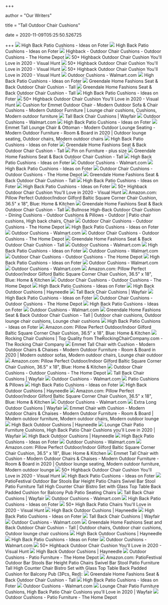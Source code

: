 +++
        
author = "Our Writers"
        
title = "Tall Outdoor Chair Cushions"
        
date = 2020-11-09T05:25:50.526725
        
+++
[ ![](https://foter.com/photos/247/weather-resistant-outdoor-classic-highback-chair-cushion-with-ties-46-x-20-hinged-19-from-the-bottom-in-red.jpg?s=ts3)](https://foter.com/photos/247/weather-resistant-outdoor-classic-highback-chair-cushion-with-ties-46-x-20-hinged-19-from-the-bottom-in-red.jpg?s=ts3) High Back Patio Cushions - Ideas on Foter
[ ![](https://foter.com/photos/172/greendale-home-fashions-indoor-outdoor-high-back-chair-cushion-kiwi.jpg?s=pi)](https://foter.com/photos/172/greendale-home-fashions-indoor-outdoor-high-back-chair-cushion-kiwi.jpg?s=pi) High Back Patio Cushions - Ideas on Foter
[ ![](https://images.homedepot-static.com/productImages/b2db4d33-1583-49b8-a0dd-81ce352f9f2b/svn/hampton-bay-outdoor-dining-chair-cushions-xk0b227b-9d4-64_400.jpg)](https://images.homedepot-static.com/productImages/b2db4d33-1583-49b8-a0dd-81ce352f9f2b/svn/hampton-bay-outdoor-dining-chair-cushions-xk0b227b-9d4-64_400.jpg) Highback - Outdoor Chair Cushions - Outdoor Cushions - The Home Depot
[ ![](https://visualhunt.com/photos/13/bullnose-high-back-outdoor-chair-cushion-dining-cushions.jpg?s=wh2)](https://visualhunt.com/photos/13/bullnose-high-back-outdoor-chair-cushion-dining-cushions.jpg?s=wh2) 50+ Highback Outdoor Chair Cushion You'll Love in 2020 - Visual Hunt
[ ![](https://visualhunt.com/photos/13/highback-garden-dining-chair-cushion-pad-outdoor-furniture-3.jpg?s=pi)](https://visualhunt.com/photos/13/highback-garden-dining-chair-cushion-pad-outdoor-furniture-3.jpg?s=pi) 50+ Highback Outdoor Chair Cushion You'll Love in 2020 - Visual Hunt
[ ![](https://visualhunt.com/photos/13/plantation-patterns-high-back-outdoor-dining-chair-cushion.jpg?s=pi)](https://visualhunt.com/photos/13/plantation-patterns-high-back-outdoor-dining-chair-cushion.jpg?s=pi) 50+ Highback Outdoor Chair Cushion You'll Love in 2020 - Visual Hunt
[ ![](https://i5.walmartimages.com/asr/b9156001-0ef9-4880-8613-66c3247f50a8_1.085f05347ced4b784286c06186cc23f2.jpeg?odnHeight=200&odnWidth=200&odnBg=ffffff)](https://i5.walmartimages.com/asr/b9156001-0ef9-4880-8613-66c3247f50a8_1.085f05347ced4b784286c06186cc23f2.jpeg?odnHeight=200&odnWidth=200&odnBg=ffffff) Outdoor Cushions - Walmart.com
[ ![](https://foter.com/photos/277/cartridge-chair-cushion-high-back-cc2248.jpg?s=pi)](https://foter.com/photos/277/cartridge-chair-cushion-high-back-cc2248.jpg?s=pi) High Back Patio Cushions - Ideas on Foter
[ ![](https://media.kohlsimg.com/is/image/kohls/1758088_Sunglow?wid=180&hei=180&op_sharpen=1)](https://media.kohlsimg.com/is/image/kohls/1758088_Sunglow?wid=180&hei=180&op_sharpen=1) Greendale Home Fashions Seat & Back Outdoor Chair Cushion - Tall
[ ![](https://media.kohlsimg.com/is/image/kohls/1758088_Roma_Floral?wid=540&hei=540&op_sharpen=1&fmt=jpeg&qlt=85,1&op_sharpen=0&resMode=sharp2&op_usm=1,0.8,6,0)](https://media.kohlsimg.com/is/image/kohls/1758088_Roma_Floral?wid=540&hei=540&op_sharpen=1&fmt=jpeg&qlt=85,1&op_sharpen=0&resMode=sharp2&op_usm=1,0.8,6,0) Greendale Home Fashions Seat & Back Outdoor Chair Cushion - Tall
[ ![](https://foter.com/photos/172/outdoor-high-back-chair-cushion.jpg?s=ts3)](https://foter.com/photos/172/outdoor-high-back-chair-cushion.jpg?s=ts3) High Back Patio Cushions - Ideas on Foter
[ ![](https://visualhunt.com/photos/13/greendale-home-fashions-indoor-outdoor-high-back-chair-cushion-aloha-red.jpg?s=wh2)](https://visualhunt.com/photos/13/greendale-home-fashions-indoor-outdoor-high-back-chair-cushion-aloha-red.jpg?s=wh2) 50+ Highback Outdoor Chair Cushion You'll Love in 2020 - Visual Hunt
[ ![](https://i.pinimg.com/originals/ed/bd/e5/edbde5e79f00eaebdc3ecfa5fa7b139d.jpg)](https://i.pinimg.com/originals/ed/bd/e5/edbde5e79f00eaebdc3ecfa5fa7b139d.jpg) Cushion for Emmet Outdoor Chair - Modern Outdoor Sofa & Chair Cushions -  Modern Outdoor Furniture | Lounge chair cushions, Cushions, Modern outdoor  furniture
[ ![](https://secure.img1-fg.wfcdn.com/im/92334976/resize-h310-w310%5Ecompr-r85/5065/50654070/indooroutdoor-high-back-chair-cushion-cover.jpg)](https://secure.img1-fg.wfcdn.com/im/92334976/resize-h310-w310%5Ecompr-r85/5065/50654070/indooroutdoor-high-back-chair-cushion-cover.jpg) Tall Back Chair Cushions | Wayfair
[ ![](https://i5.walmartimages.com/asr/9af5fdca-1247-47b2-bade-a4ffa22db28f_1.778ae03534551ed2c8d6ac4dae2162f7.jpeg?odnHeight=200&odnWidth=200&odnBg=ffffff)](https://i5.walmartimages.com/asr/9af5fdca-1247-47b2-bade-a4ffa22db28f_1.778ae03534551ed2c8d6ac4dae2162f7.jpeg?odnHeight=200&odnWidth=200&odnBg=ffffff) Outdoor Cushions - Walmart.com
[ ![](https://foter.com/photos/223/greendale-home-fashions-indoor-outdoor-high-back-chair-cushions-summerside-green-set-of-2-1.jpg?s=pi)](https://foter.com/photos/223/greendale-home-fashions-indoor-outdoor-high-back-chair-cushions-summerside-green-set-of-2-1.jpg?s=pi) High Back Patio Cushions - Ideas on Foter
[ ![](https://i.pinimg.com/564x/04/86/49/0486493249ff8c98f3df8d0d541040a2.jpg)](https://i.pinimg.com/564x/04/86/49/0486493249ff8c98f3df8d0d541040a2.jpg) Emmet Tall Lounge Chair & Ottoman - Modern Outdoor Lounge Seating - Modern  Outdoor Furniture - Room & Board in 2020 | Outdoor lounge seating, Outdoor  chairs, Modern outdoor chairs
[ ![](https://foter.com/photos/247/high-back-patio-chair.jpg?s=pi)](https://foter.com/photos/247/high-back-patio-chair.jpg?s=pi) High Back Patio Cushions - Ideas on Foter
[ ![](https://media.kohlsimg.com/is/image/kohls/1758088_Salsa?wid=180&hei=180&op_sharpen=1)](https://media.kohlsimg.com/is/image/kohls/1758088_Salsa?wid=180&hei=180&op_sharpen=1) Greendale Home Fashions Seat & Back Outdoor Chair Cushion - Tall
[ ![](https://i.pinimg.com/originals/c9/cf/ff/c9cfff3ef00c68a5caadba0dda847afe.jpg)](https://i.pinimg.com/originals/c9/cf/ff/c9cfff3ef00c68a5caadba0dda847afe.jpg) Pin on Furniture - plus size
[ ![](https://media.kohlsimg.com/is/image/kohls/1758088_Roma_Stripe?wid=180&hei=180&op_sharpen=1)](https://media.kohlsimg.com/is/image/kohls/1758088_Roma_Stripe?wid=180&hei=180&op_sharpen=1) Greendale Home Fashions Seat & Back Outdoor Chair Cushion - Tall
[ ![](https://foter.com/photos/247/hampton-bay-caroll-stripe-high-back-outdoor-chair-cushion-2-pack.jpg?s=pi)](https://foter.com/photos/247/hampton-bay-caroll-stripe-high-back-outdoor-chair-cushion-2-pack.jpg?s=pi) High Back Patio Cushions - Ideas on Foter
[ ![](https://i5.walmartimages.com/asr/22b77fcf-b2bd-4dde-980d-e6d9ccfb14e6_2.4aa81b7d2a0e5c37262cb13c888c1ee1.jpeg?odnHeight=200&odnWidth=200&odnBg=ffffff)](https://i5.walmartimages.com/asr/22b77fcf-b2bd-4dde-980d-e6d9ccfb14e6_2.4aa81b7d2a0e5c37262cb13c888c1ee1.jpeg?odnHeight=200&odnWidth=200&odnBg=ffffff) Outdoor Cushions - Walmart.com
[ ![](https://foter.com/photos/247/jordan-manufacturing-jordan-manufacturing-outdura-high-back-22-in-dining-chair-cushion-blueridge-stripe-outdura-acrylic.jpg?s=pi)](https://foter.com/photos/247/jordan-manufacturing-jordan-manufacturing-outdura-high-back-22-in-dining-chair-cushion-blueridge-stripe-outdura-acrylic.jpg?s=pi) High Back Patio Cushions - Ideas on Foter
[ ![](https://images.homedepot-static.com/productImages/183b31e9-ee3f-4af5-b40f-c226cdae89ab/svn/arden-selections-lounge-chair-cushions-xk04297b-d9z1-64_400.jpg)](https://images.homedepot-static.com/productImages/183b31e9-ee3f-4af5-b40f-c226cdae89ab/svn/arden-selections-lounge-chair-cushions-xk04297b-d9z1-64_400.jpg) Outdoor Chair Cushions - Outdoor Cushions - The Home Depot
[ ![](https://media.kohlsimg.com/is/image/kohls/1758088_Capri?wid=180&hei=180&op_sharpen=1)](https://media.kohlsimg.com/is/image/kohls/1758088_Capri?wid=180&hei=180&op_sharpen=1) Greendale Home Fashions Seat & Back Outdoor Chair Cushion - Tall
[ ![](https://foter.com/photos/247/jordan-manufacturing-jordan-manufacturing-sunbrella-high-back-20-in-dining-chair-cushion-pacific-blue-sunbrella-acrylic.jpg?s=pi)](https://foter.com/photos/247/jordan-manufacturing-jordan-manufacturing-sunbrella-high-back-20-in-dining-chair-cushion-pacific-blue-sunbrella-acrylic.jpg?s=pi) High Back Patio Cushions - Ideas on Foter
[ ![](https://foter.com/photos/277/high-back-patio-chair-cushions-4.jpg?s=pi)](https://foter.com/photos/277/high-back-patio-chair-cushions-4.jpg?s=pi) High Back Patio Cushions - Ideas on Foter
[ ![](https://visualhunt.com/photos/13/high-back-aluminium-outdoor-chair-with-striped-padded.jpg?s=wh2)](https://visualhunt.com/photos/13/high-back-aluminium-outdoor-chair-with-striped-padded.jpg?s=wh2) 50+ Highback Outdoor Chair Cushion You'll Love in 2020 - Visual Hunt
[ ![](https://images-na.ssl-images-amazon.com/images/I/717sADfIkIL._AC_SL1024_.jpg)](https://images-na.ssl-images-amazon.com/images/I/717sADfIkIL._AC_SL1024_.jpg) Amazon.com: Pillow Perfect Outdoor/Indoor Gilford Baltic Square Corner Chair  Cushion, 36.5" x 18", Blue: Home & Kitchen
[ ![](https://media.kohlsimg.com/is/image/kohls/1758088_Marlow?wid=180&hei=180&op_sharpen=1)](https://media.kohlsimg.com/is/image/kohls/1758088_Marlow?wid=180&hei=180&op_sharpen=1) Greendale Home Fashions Seat & Back Outdoor Chair Cushion - Tall
[ ![](https://i.pinimg.com/originals/5f/30/a9/5f30a93f06845cc94a3fc9ef1152aec8.jpg)](https://i.pinimg.com/originals/5f/30/a9/5f30a93f06845cc94a3fc9ef1152aec8.jpg) Bullnose High-Back Outdoor Chair Cushion - Dining Cushions - Outdoor  Cushions & Pillows - Outdoor | Patio chair cushions, High back chairs, Chair
[ ![](https://images.homedepot-static.com/productImages/24b65c2f-37a5-41ff-880b-69cffad389d6/svn/home-decorators-collection-lounge-chair-cushions-ah1p821b-d9d1-64_400.jpg)](https://images.homedepot-static.com/productImages/24b65c2f-37a5-41ff-880b-69cffad389d6/svn/home-decorators-collection-lounge-chair-cushions-ah1p821b-d9d1-64_400.jpg) Outdoor Chair Cushions - Outdoor Cushions - The Home Depot
[ ![](https://foter.com/photos/247/bullnose-high-back-outdoor-chair-cushion-4-hx20-wx44-d-aruba-sunbrella.jpg?s=pi)](https://foter.com/photos/247/bullnose-high-back-outdoor-chair-cushion-4-hx20-wx44-d-aruba-sunbrella.jpg?s=pi) High Back Patio Cushions - Ideas on Foter
[ ![](https://i5.walmartimages.com/asr/99c1ba6a-db74-43c7-b340-1c84a2383824_2.fb151e6868269a9a6aa97f8f04ea4c3c.jpeg?odnHeight=200&odnWidth=200&odnBg=ffffff)](https://i5.walmartimages.com/asr/99c1ba6a-db74-43c7-b340-1c84a2383824_2.fb151e6868269a9a6aa97f8f04ea4c3c.jpeg?odnHeight=200&odnWidth=200&odnBg=ffffff) Outdoor Cushions - Walmart.com
[ ![](https://images.homedepot-static.com/productImages/de40731c-2736-44fb-b177-8848a7eac2f5/svn/hampton-bay-lounge-chair-cushions-89-20301mb-64_400.jpg)](https://images.homedepot-static.com/productImages/de40731c-2736-44fb-b177-8848a7eac2f5/svn/hampton-bay-lounge-chair-cushions-89-20301mb-64_400.jpg) Outdoor Chair Cushions - Outdoor Cushions - The Home Depot
[ ![](https://media.kohlsimg.com/is/image/kohls/1758088_Kiwi?wid=180&hei=180&op_sharpen=1)](https://media.kohlsimg.com/is/image/kohls/1758088_Kiwi?wid=180&hei=180&op_sharpen=1) Greendale Home Fashions Seat & Back Outdoor Chair Cushion - Tall
[ ![](https://i5.walmartimages.com/asr/57038e32-de88-4ec4-8940-a6e2cd31be9d_2.c254dace7a7352b4ba2c36c2b282ce0f.jpeg?odnHeight=200&odnWidth=200&odnBg=ffffff)](https://i5.walmartimages.com/asr/57038e32-de88-4ec4-8940-a6e2cd31be9d_2.c254dace7a7352b4ba2c36c2b282ce0f.jpeg?odnHeight=200&odnWidth=200&odnBg=ffffff) Outdoor Cushions - Walmart.com
[ ![](https://foter.com/photos/247/outdoor-high-back-chair-cushion-roma-stripe-5-h-x-22-w-x-44-d.jpg?s=pi)](https://foter.com/photos/247/outdoor-high-back-chair-cushion-roma-stripe-5-h-x-22-w-x-44-d.jpg?s=pi) High Back Patio Cushions - Ideas on Foter
[ ![](https://i5.walmartimages.com/asr/5f5a3c65-c705-4a7a-80b9-8236676589f4_1.3172627bd140f1a79cd8216e905e430d.jpeg?odnHeight=200&odnWidth=200&odnBg=ffffff)](https://i5.walmartimages.com/asr/5f5a3c65-c705-4a7a-80b9-8236676589f4_1.3172627bd140f1a79cd8216e905e430d.jpeg?odnHeight=200&odnWidth=200&odnBg=ffffff) Outdoor Cushions - Walmart.com
[ ![](https://images.homedepot-static.com/productImages/bd63c173-0433-43a4-b1d2-cda778ee8e19/svn/arden-selections-lounge-chair-cushions-tg0q297b-d9z1-64_400.jpg)](https://images.homedepot-static.com/productImages/bd63c173-0433-43a4-b1d2-cda778ee8e19/svn/arden-selections-lounge-chair-cushions-tg0q297b-d9z1-64_400.jpg) Outdoor Chair Cushions - Outdoor Cushions - The Home Depot
[ ![](https://foter.com/photos/247/highback-patio-chair-cushions.jpg?s=pi)](https://foter.com/photos/247/highback-patio-chair-cushions.jpg?s=pi) High Back Patio Cushions - Ideas on Foter
[ ![](https://i5.walmartimages.com/asr/5ae7bd39-3ade-4fc0-9962-05ac6bf8a597_1.cc3e6ee853dc46510c410e39bab21c1b.jpeg?odnHeight=200&odnWidth=200&odnBg=ffffff)](https://i5.walmartimages.com/asr/5ae7bd39-3ade-4fc0-9962-05ac6bf8a597_1.cc3e6ee853dc46510c410e39bab21c1b.jpeg?odnHeight=200&odnWidth=200&odnBg=ffffff) Outdoor Cushions - Walmart.com
[ ![](https://i5.walmartimages.com/dfw/4ff9c6c9-1394/k2-_1ab2f3c7-5a47-400b-b53f-0a192e1377a6.v1.jpg?odnWidth=1360&odnHeight=410&odnBg=ffffff)](https://i5.walmartimages.com/dfw/4ff9c6c9-1394/k2-_1ab2f3c7-5a47-400b-b53f-0a192e1377a6.v1.jpg?odnWidth=1360&odnHeight=410&odnBg=ffffff) Outdoor Cushions - Walmart.com
[ ![](https://m.media-amazon.com/images/I/81k9X77x1nL._AC_SS350_.jpg)](https://m.media-amazon.com/images/I/81k9X77x1nL._AC_SS350_.jpg) Amazon.com: Pillow Perfect Outdoor/Indoor Gilford Baltic Square Corner Chair  Cushion, 36.5" x 18", Blue: Home & Kitchen
[ ![](https://images.homedepot-static.com/productImages/3d94da3e-f311-4e77-9a5a-1817e1b0f7bc/svn/hampton-bay-lounge-chair-cushions-xk0c288b-9d4-64_400.jpg)](https://images.homedepot-static.com/productImages/3d94da3e-f311-4e77-9a5a-1817e1b0f7bc/svn/hampton-bay-lounge-chair-cushions-xk0c288b-9d4-64_400.jpg) Outdoor Chair Cushions - Outdoor Cushions - The Home Depot
[ ![](https://foter.com/photos/366/cushion-high-back-swivel-rocker-of-2-patio-chair-set-wd1464.jpg?s=pi)](https://foter.com/photos/366/cushion-high-back-swivel-rocker-of-2-patio-chair-set-wd1464.jpg?s=pi) High Back Patio Cushions - Ideas on Foter
[ ![](https://content.haycdn.com/mgen/master:GHF108.jpg?is=400,400,0xffffff)](https://content.haycdn.com/mgen/master:GHF108.jpg?is=400,400,0xffffff) High Back Outdoor Cushions | Hayneedle
[ ![](https://secure.img1-fg.wfcdn.com/im/43600202/resize-h310-w310%5Ecompr-r85/8212/82128974/memory-foam-honeycomb-non-slip-back-pad-indooroutdoor-dining-chair-cushion-set-of-4.jpg)](https://secure.img1-fg.wfcdn.com/im/43600202/resize-h310-w310%5Ecompr-r85/8212/82128974/memory-foam-honeycomb-non-slip-back-pad-indooroutdoor-dining-chair-cushion-set-of-4.jpg) Tall Back Chair Cushions | Wayfair
[ ![](https://foter.com/photos/277/outdoor-patio-furniture-cushions-pads-replacement-cushions.jpg?s=pi)](https://foter.com/photos/277/outdoor-patio-furniture-cushions-pads-replacement-cushions.jpg?s=pi) High Back Patio Cushions - Ideas on Foter
[ ![](https://images.homedepot-static.com/productImages/b2eb8415-ea98-4187-b11e-872a1adbe79d/svn/hampton-bay-lounge-chair-cushions-89-22301-64_400.jpg)](https://images.homedepot-static.com/productImages/b2eb8415-ea98-4187-b11e-872a1adbe79d/svn/hampton-bay-lounge-chair-cushions-89-22301-64_400.jpg) Outdoor Chair Cushions - Outdoor Cushions - The Home Depot
[ ![](https://foter.com/photos/247/paradise-cushions-wd05hb-high-back-chair-cushion-with-box-double-welt-design-for-wood-furniture-spectrum-sailor.jpg?s=pi)](https://foter.com/photos/247/paradise-cushions-wd05hb-high-back-chair-cushion-with-box-double-welt-design-for-wood-furniture-spectrum-sailor.jpg?s=pi) High Back Patio Cushions - Ideas on Foter
[ ![](https://i5.walmartimages.com/asr/86bd95da-ca41-4155-9155-c2bcab5ea32a_5.cbdc867716d2e66f7fece39afa13fd5a.jpeg?odnWidth=undefined&odnHeight=undefined&odnBg=ffffff)](https://i5.walmartimages.com/asr/86bd95da-ca41-4155-9155-c2bcab5ea32a_5.cbdc867716d2e66f7fece39afa13fd5a.jpeg?odnWidth=undefined&odnHeight=undefined&odnBg=ffffff) Outdoor Cushions - Walmart.com
[ ![](https://i.pinimg.com/originals/74/1e/80/741e80a54eb43770b3b49fc8534de4c7.jpg)](https://i.pinimg.com/originals/74/1e/80/741e80a54eb43770b3b49fc8534de4c7.jpg) Greendale Home Fashions Seat & Back Outdoor Chair Cushion - Tall | Outdoor  chair cushions, Outdoor lounge chair cushions, Lounge chair cushions
[ ![](https://foter.com/photos/247/outdoor-patio-furniture-high-back-chair-cushion-black-and-tan-striped-voyage-1.jpg?s=pi)](https://foter.com/photos/247/outdoor-patio-furniture-high-back-chair-cushion-black-and-tan-striped-voyage-1.jpg?s=pi) High Back Patio Cushions - Ideas on Foter
[ ![](https://m.media-amazon.com/images/I/91b0G33yPzL._AC_SS350_.jpg)](https://m.media-amazon.com/images/I/91b0G33yPzL._AC_SS350_.jpg) Amazon.com: Pillow Perfect Outdoor/Indoor Gilford Baltic Square Corner Chair  Cushion, 36.5" x 18", Blue: Home & Kitchen
[ ![](http://www.therockingchaircompany.com/media/wysiwyg/CatNavPics/RockerCushions/solidfabric.jpg)](http://www.therockingchaircompany.com/media/wysiwyg/CatNavPics/RockerCushions/solidfabric.jpg) Rocking Chair Cushions | Top Quality from TheRockingChairCompany.com - The  Rocking Chair Company
[ ![](https://i.pinimg.com/originals/0f/5d/2a/0f5d2adedba78cb7c7cfd9650d05d27e.png)](https://i.pinimg.com/originals/0f/5d/2a/0f5d2adedba78cb7c7cfd9650d05d27e.png) Emmet Tall Chair with Cushion - Modern Outdoor Chairs & Chaises - Modern  Outdoor Furniture - Room & Board in 2020 | Modern outdoor sofas, Modern outdoor  chairs, Lounge chair outdoor
[ ![](https://m.media-amazon.com/images/I/81Hk8Fc-57L._AC_SS350_.jpg)](https://m.media-amazon.com/images/I/81Hk8Fc-57L._AC_SS350_.jpg) Amazon.com: Pillow Perfect Outdoor/Indoor Gilford Baltic Square Corner Chair  Cushion, 36.5" x 18", Blue: Home & Kitchen
[ ![](https://images.homedepot-static.com/productImages/d8d4c939-17b9-4e06-ab00-0451dd674c1d/svn/greendale-home-fashions-lounge-chair-cushions-oc7820-teal-64_400.jpg)](https://images.homedepot-static.com/productImages/d8d4c939-17b9-4e06-ab00-0451dd674c1d/svn/greendale-home-fashions-lounge-chair-cushions-oc7820-teal-64_400.jpg) Outdoor Chair Cushions - Outdoor Cushions - The Home Depot
[ ![](https://secure.img1-fg.wfcdn.com/im/93188213/resize-h160-w160%5Ecompr-r85/5206/52063466/Indoor/Outdoor+Seat/Back+Cushion.jpg)](https://secure.img1-fg.wfcdn.com/im/93188213/resize-h160-w160%5Ecompr-r85/5206/52063466/Indoor/Outdoor+Seat/Back+Cushion.jpg) Tall Back Chair Cushions | Wayfair
[ ![](https://i5.walmartimages.com/asr/cdd6d19f-c62c-46b8-a4ac-9ea5ee472067_2.5a432930d99014eb57e6a9981cdc0653.jpeg?odnHeight=200&odnWidth=200&odnBg=ffffff)](https://i5.walmartimages.com/asr/cdd6d19f-c62c-46b8-a4ac-9ea5ee472067_2.5a432930d99014eb57e6a9981cdc0653.jpeg?odnHeight=200&odnWidth=200&odnBg=ffffff) Outdoor Cushions - Walmart.com
[ ![](https://lda.lowes.com/is/image/Lowes/DP18-164042_5-1_dt_PatioCushionsandPillows_BNR_HowToMeasureChairGraphic?scl=1)](https://lda.lowes.com/is/image/Lowes/DP18-164042_5-1_dt_PatioCushionsandPillows_BNR_HowToMeasureChairGraphic?scl=1) Patio Cushions & Pillows
[ ![](https://foter.com/photos/247/greendale-home-fashions-outdoor-high-back-chair-cushion.jpg?s=pi)](https://foter.com/photos/247/greendale-home-fashions-outdoor-high-back-chair-cushion.jpg?s=pi) High Back Patio Cushions - Ideas on Foter
[ ![](https://content.haycdn.com/mgen/master:ANC881.jpg?is=400,400,0xffffff)](https://content.haycdn.com/mgen/master:ANC881.jpg?is=400,400,0xffffff) High Back Outdoor Cushions | Hayneedle
[ ![](https://m.media-amazon.com/images/S/aplus-media/vc/37974623-899d-44eb-8baa-05b611b31715._SR970,300_.jpg)](https://m.media-amazon.com/images/S/aplus-media/vc/37974623-899d-44eb-8baa-05b611b31715._SR970,300_.jpg) Amazon.com: Pillow Perfect Outdoor/Indoor Gilford Baltic Square Corner Chair  Cushion, 36.5" x 18", Blue: Home & Kitchen
[ ![](https://i5.walmartimages.com/asr/8d23235a-6fbc-42b7-9ec6-e37835ab4818_1.7b95fd72e3a147ae2af17ecda338f974.jpeg?odnHeight=200&odnWidth=200&odnBg=ffffff)](https://i5.walmartimages.com/asr/8d23235a-6fbc-42b7-9ec6-e37835ab4818_1.7b95fd72e3a147ae2af17ecda338f974.jpeg?odnHeight=200&odnWidth=200&odnBg=ffffff) Outdoor Cushions - Walmart.com
[ ![](https://secure.img1-fg.wfcdn.com/im/62519596/resize-h310-w310%5Ecompr-r85/5537/55371231/outdoor-seat-cushion.jpg)](https://secure.img1-fg.wfcdn.com/im/62519596/resize-h310-w310%5Ecompr-r85/5537/55371231/outdoor-seat-cushion.jpg) Extra Long Outdoor Cushions | Wayfair
[ ![](https://i.pinimg.com/474x/74/f7/87/74f787ddd320d5d9207cf60c5295b2f6.jpg)](https://i.pinimg.com/474x/74/f7/87/74f787ddd320d5d9207cf60c5295b2f6.jpg) Emmet Chair with Cushion - Modern Outdoor Chairs & Chaises - Modern Outdoor  Furniture - Room & Board | Modern outdoor furniture, Modern outdoor chairs,  Modern outdoor lounge
[ ![](https://content.haycdn.com/mgen/master:ANC1033.jpg?is=400,400,0xffffff)](https://content.haycdn.com/mgen/master:ANC1033.jpg?is=400,400,0xffffff) High Back Outdoor Cushions | Hayneedle
[ ![](https://secure.img1-ag.wfcdn.com/im/64898104/compr-r85/6599/65991088/default.jpg)](https://secure.img1-ag.wfcdn.com/im/64898104/compr-r85/6599/65991088/default.jpg) Lounge Chair Patio Furniture Cushions, High Back Patio Chair Cushions  you'll Love in 2020 | Wayfair
[ ![](https://content.haycdn.com/mgen/master:ANC974.jpg?is=400,400,0xffffff)](https://content.haycdn.com/mgen/master:ANC974.jpg?is=400,400,0xffffff) High Back Outdoor Cushions | Hayneedle
[ ![](https://foter.com/photos/247/outdoor-high-back-chair-cushion-21.jpg?s=pi)](https://foter.com/photos/247/outdoor-high-back-chair-cushion-21.jpg?s=pi) High Back Patio Cushions - Ideas on Foter
[ ![](https://i5.walmartimages.com/asr/6bd5cc48-2268-4a4a-a064-d204f6c31eff_1.5196ffb6eb98567e0f3f1c28ce7bba3d.jpeg?odnHeight=200&odnWidth=200&odnBg=ffffff)](https://i5.walmartimages.com/asr/6bd5cc48-2268-4a4a-a064-d204f6c31eff_1.5196ffb6eb98567e0f3f1c28ce7bba3d.jpeg?odnHeight=200&odnWidth=200&odnBg=ffffff) Outdoor Cushions - Walmart.com
[ ![](https://m.media-amazon.com/images/S/aplus-media/vc/af4d144f-715c-47cd-b84d-fd943d87a9ac._SR970,300_.jpg)](https://m.media-amazon.com/images/S/aplus-media/vc/af4d144f-715c-47cd-b84d-fd943d87a9ac._SR970,300_.jpg) Amazon.com: Pillow Perfect Outdoor/Indoor Gilford Baltic Square Corner Chair  Cushion, 36.5" x 18", Blue: Home & Kitchen
[ ![](https://i.pinimg.com/474x/d6/63/58/d6635813d67e8d8b66deb19d03cf2d8b.jpg)](https://i.pinimg.com/474x/d6/63/58/d6635813d67e8d8b66deb19d03cf2d8b.jpg) Emmet Tall Chair with Cushion - Modern Outdoor Chairs & Chaises - Modern  Outdoor Furniture - Room & Board in 2020 | Outdoor lounge seating, Modern  outdoor furniture, Modern outdoor lounge
[ ![](https://visualhunt.com/photos/13/lnc-tufted-indoor-seat-cushions-outdoor-cushions-patio-high-back-chair-cushion-orange-aztec.jpg)](https://visualhunt.com/photos/13/lnc-tufted-indoor-seat-cushions-outdoor-cushions-patio-high-back-chair-cushion-orange-aztec.jpg) 50+ Highback Outdoor Chair Cushion You'll Love in 2020 - Visual Hunt
[ ![](https://foter.com/photos/371/high-back-chair-cushion-10.jpg?s=pi)](https://foter.com/photos/371/high-back-chair-cushion-10.jpg?s=pi) High Back Patio Cushions - Ideas on Foter
[ ![](https://images-na.ssl-images-amazon.com/images/I/816ClD64FVL._AC_SL1500_.jpg)](https://images-na.ssl-images-amazon.com/images/I/816ClD64FVL._AC_SL1500_.jpg) PatioFestival Outdoor Bar Stools Bar Height Patio Chairs Swivel Bar Stool  Patio Furniture Tall High Counter Chair Bistro Set with Glass Top Table  Back Padded Cushion for Balcony Pub Patio Seating Chairs
[ ![](https://secure.img1-fg.wfcdn.com/im/49857387/resize-h160-w160%5Ecompr-r85/1021/102164899/Texture+Outdoor+Seat/Back+Cushion.jpg)](https://secure.img1-fg.wfcdn.com/im/49857387/resize-h160-w160%5Ecompr-r85/1021/102164899/Texture+Outdoor+Seat/Back+Cushion.jpg) Tall Back Chair Cushions | Wayfair
[ ![](https://i5.walmartimages.com/asr/04df78d9-c3f4-4601-a44e-445015c81f06_2.abc658661a37848d706a2b8a764f3a9b.jpeg?odnHeight=200&odnWidth=200&odnBg=ffffff)](https://i5.walmartimages.com/asr/04df78d9-c3f4-4601-a44e-445015c81f06_2.abc658661a37848d706a2b8a764f3a9b.jpeg?odnHeight=200&odnWidth=200&odnBg=ffffff) Outdoor Cushions - Walmart.com
[ ![](https://foter.com/photos/277/patio-cushions-pillows-outdoor-high-back-chair-cushions-solid-colors.jpg?s=pi)](https://foter.com/photos/277/patio-cushions-pillows-outdoor-high-back-chair-cushions-solid-colors.jpg?s=pi) High Back Patio Cushions - Ideas on Foter
[ ![](https://visualhunt.com/photos/13/patio-chair-cushions-high-back-1.jpg?s=pi)](https://visualhunt.com/photos/13/patio-chair-cushions-high-back-1.jpg?s=pi) 50+ High Back Patio Chairs You'll Love in 2020 - Visual Hunt
[ ![](https://content.haycdn.com/mgen/master:JM818.jpg?is=400,400,0xffffff)](https://content.haycdn.com/mgen/master:JM818.jpg?is=400,400,0xffffff) High Back Outdoor Cushions | Hayneedle
[ ![](https://foter.com/photos/247/patio-high-back-savannah-green-chair-cushion.jpg?s=t)](https://foter.com/photos/247/patio-high-back-savannah-green-chair-cushion.jpg?s=t) High Back Patio Cushions - Ideas on Foter
[ ![](https://secure.img1-fg.wfcdn.com/im/03275023/resize-h160-w160%5Ecompr-r85/1188/118840310/Memory+Foam+Honeycomb+Back+Pad+Indoor/Outdoor+Dining+Chair+Cushion+%2528Set+of+12%2529.jpg)](https://secure.img1-fg.wfcdn.com/im/03275023/resize-h160-w160%5Ecompr-r85/1188/118840310/Memory+Foam+Honeycomb+Back+Pad+Indoor/Outdoor+Dining+Chair+Cushion+%2528Set+of+12%2529.jpg) Tall Back Chair Cushions | Wayfair
[ ![](https://i5.walmartimages.com/asr/2fca422f-a202-48e1-b377-e92ef29d4434.55471e98df37f54a925bf27935134ff5.jpeg?odnHeight=200&odnWidth=200&odnBg=ffffff)](https://i5.walmartimages.com/asr/2fca422f-a202-48e1-b377-e92ef29d4434.55471e98df37f54a925bf27935134ff5.jpeg?odnHeight=200&odnWidth=200&odnBg=ffffff) Outdoor Cushions - Walmart.com
[ ![](https://i.pinimg.com/originals/49/d4/41/49d441d00d21a2793509c848617d875e.jpg)](https://i.pinimg.com/originals/49/d4/41/49d441d00d21a2793509c848617d875e.jpg) Greendale Home Fashions Seat and Back Outdoor Chair Cushion - Tall | Outdoor  chairs, Outdoor chair cushions, Outdoor lounge chair cushions
[ ![](https://content.haycdn.com/mgen/master:ANC761.jpg?is=400,400,0xffffff)](https://content.haycdn.com/mgen/master:ANC761.jpg?is=400,400,0xffffff) High Back Outdoor Cushions | Hayneedle
[ ![](https://foter.com/photos/220/greendale-home-fashions-indoor-outdoor-high-back-chair-cushions-salsa-red-set-of-2-2.jpg?s=pi)](https://foter.com/photos/220/greendale-home-fashions-indoor-outdoor-high-back-chair-cushions-salsa-red-set-of-2-2.jpg?s=pi) High Back Patio Cushions - Ideas on Foter
[ ![](https://i5.walmartimages.com/asr/7041a4f6-c5f5-41f5-a5de-031b42e1282f.0cf6b432a3e1f85c1dab9efa4874498a.jpeg?odnHeight=200&odnWidth=200&odnBg=ffffff)](https://i5.walmartimages.com/asr/7041a4f6-c5f5-41f5-a5de-031b42e1282f.0cf6b432a3e1f85c1dab9efa4874498a.jpeg?odnHeight=200&odnWidth=200&odnBg=ffffff) Outdoor Cushions - Walmart.com
[ ![](https://visualhunt.com/photos/13/greendale-home-fashions-outdoor-high-back-chair-cushion-3.jpg)](https://visualhunt.com/photos/13/greendale-home-fashions-outdoor-high-back-chair-cushion-3.jpg) 50+ Highback Outdoor Chair Cushion You'll Love in 2020 - Visual Hunt
[ ![](https://content.haycdn.com/mgen/master:KLVU074.jpg?is=400,400,0xffffff)](https://content.haycdn.com/mgen/master:KLVU074.jpg?is=400,400,0xffffff) High Back Outdoor Cushions | Hayneedle
[ ![](https://contentgrid.homedepot-static.com/hdus/en_US/DTCCOMNEW/fetch/FetchRules/PLP_Banner_PartialGroup/Outdoors/cushions-outdoor-seat-2019-e2.png)](https://contentgrid.homedepot-static.com/hdus/en_US/DTCCOMNEW/fetch/FetchRules/PLP_Banner_PartialGroup/Outdoors/cushions-outdoor-seat-2019-e2.png) Outdoor Cushions - Patio Furniture - The Home Depot
[ ![](https://images-na.ssl-images-amazon.com/images/I/71chQWKvyZL._AC_SX466_.jpg)](https://images-na.ssl-images-amazon.com/images/I/71chQWKvyZL._AC_SX466_.jpg) Amazon.com: PatioFestival Outdoor Bar Stools Bar Height Patio Chairs Swivel  Bar Stool Patio Furniture Tall High Counter Chair Bistro Set with Glass Top  Table Back Padded Cushion for Balcony Pub (3Pcs, Red):
[ ![](https://media.kohlsimg.com/is/image/kohls/1758088_ALT?wid=96&hei=96&op_sharpen=1)](https://media.kohlsimg.com/is/image/kohls/1758088_ALT?wid=96&hei=96&op_sharpen=1) Greendale Home Fashions Seat & Back Outdoor Chair Cushion - Tall
[ ![](https://foter.com/photos/247/high-back-patio-cushions-1.jpg?s=pi)](https://foter.com/photos/247/high-back-patio-cushions-1.jpg?s=pi) High Back Patio Cushions - Ideas on Foter
[ ![](https://i5.walmartimages.com/asr/15a61b29-3ce7-40d9-ae8a-eb187c15dc50.bfeb6ec8d4286395ad23059905879066.jpeg?odnHeight=200&odnWidth=200&odnBg=ffffff)](https://i5.walmartimages.com/asr/15a61b29-3ce7-40d9-ae8a-eb187c15dc50.bfeb6ec8d4286395ad23059905879066.jpeg?odnHeight=200&odnWidth=200&odnBg=ffffff) Outdoor Cushions - Walmart.com
[ ![](https://secure.img1-fg.wfcdn.com/im/57180446/resize-h310-w310%5Ecompr-r85/8490/84908501/indooroutdoor-seatback-cushion.jpg)](https://secure.img1-fg.wfcdn.com/im/57180446/resize-h310-w310%5Ecompr-r85/8490/84908501/indooroutdoor-seatback-cushion.jpg) Lounge Chair Patio Furniture Cushions, High Back Patio Chair Cushions  you'll Love in 2020 | Wayfair
[ ![](https://contentgrid.homedepot-static.com/hdus/en_US/DTCCOMNEW/fetch/FetchRules/PLP_Banner_PartialGroup/Outdoors/patio-lounge-chair-2019-e2.png)](https://contentgrid.homedepot-static.com/hdus/en_US/DTCCOMNEW/fetch/FetchRules/PLP_Banner_PartialGroup/Outdoors/patio-lounge-chair-2019-e2.png) Outdoor Cushions - Patio Furniture - The Home Depot
